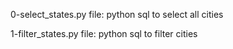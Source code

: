 0-select_states.py file: python sql to select all cities

1-filter_states.py file: python sql to filter cities